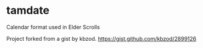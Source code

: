 tamdate
=======

Calendar format used in Elder Scrolls

Project forked from a gist by kbzod. https://gist.github.com/kbzod/2899126 

